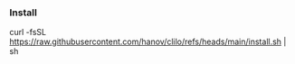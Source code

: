 ### Install
curl -fsSL https://raw.githubusercontent.com/hanov/clilo/refs/heads/main/install.sh | sh
